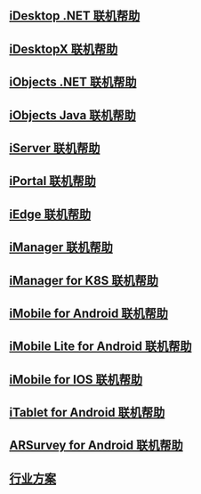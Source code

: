 <!--
 * @Date: 2020-08-24 10:15:05
 * @LastEditors: 杨光辉(GerhardYang)
 * @LastEditTime: 2022-06-16 13:11:51
 * @FilePath: \supermap.group\docs\doc\README.md
 * @Description: 
-->
## [iDesktop .NET 联机帮助](http://support.supermap.com.cn/DataWarehouse/WebDocHelp/iDesktop/SuperMap_iDesktop_10i.htm)

## [iDesktopX 联机帮助](http://support.supermap.com.cn/DataWarehouse/WebDocHelp/iDesktopX_10i/SuperMap_iDesktopX.htm)

## [iObjects .NET 联机帮助](http://support.supermap.com.cn/DataWarehouse/WebDocHelp/iObjectsNet/index.html)

## [iObjects Java 联机帮助](http://support.supermap.com.cn/DataWarehouse/WebDocHelp/iObjectsJava/index.html)

## [iServer 联机帮助](http://support.supermap.com.cn/DataWarehouse/WebDocHelp/iServer/index.htm)

## [iPortal 联机帮助](http://support.supermap.com.cn/DataWarehouse/WebDocHelp/iPortal/index.htm)

## [iEdge 联机帮助](http://support.supermap.com.cn/DataWarehouse/WebDocHelp/iEdge/index.htm)

## [iManager 联机帮助](https://help.supermap.com/iManager)

## [iManager for K8S 联机帮助](https://help.supermap.com/iManager_K8S)

## [iMobile for Android 联机帮助](http://support.supermap.com.cn/DataWarehouse/WebDocHelp/iMobileForAndroid/SuperMapObjectsEmbeddedHelp.htm)

## [iMobile Lite for Android 联机帮助](http://support.supermap.com.cn/DataWarehouse/WebDocHelp/iMobileLiteForAndriod/SuperMapiMobileLiteforAndroid.htm)

## [iMobile for IOS 联机帮助](http://support.supermap.com.cn/DataWarehouse/WebDocHelp/iMobileForIos/SuperMapiMobileForiOSHelp.htm)

## [iTablet for Android 联机帮助](https://help.supermap.com/iTablet/zh/)

## [ARSurvey for Android 联机帮助](http://support.supermap.com.cn/DataWarehouse/WebDocHelp/Mobile/SuperMap%20ARSurvey1.1%20%E7%94%A8%E6%88%B7%E6%89%8B%E5%86%8C.pdf)

## [行业方案](http://support.supermap.com.cn/product/hangyefangan.aspx)

<supermap-statistics/>


